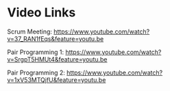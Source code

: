 # Video Links

Scrum Meeting:
https://www.youtube.com/watch?v=37_RAN1fEqs&feature=youtu.be

Pair Programming 1:
https://www.youtube.com/watch?v=SrgpT5HMUt4&feature=youtu.be

Pair Programming 2:
https://www.youtube.com/watch?v=1xV53MTQjfU&feature=youtu.be
